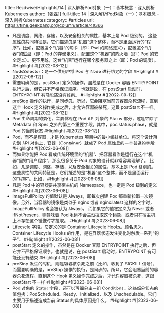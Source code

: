title:: Readwise/Highlights/14 | 深入解析Pod对象（一）：基本概念 - 深入剖析Kubernetes
author:: [[张磊]]
full-title:: 14 | 深入解析Pod对象（一）：基本概念 - 深入剖析Kubernetes
category:: #articles
url:: https://time.geekbang.org/column/article/40366

- 凡是调度、网络、存储，以及安全相关的属性，基本上是 Pod 级别的。
  这些属性的共同特征是，它们描述的是“机器”这个整体，而不是里面运行的“程序”。比如，配置这个“机器”的网卡（即：Pod 的网络定义），配置这个“机器”的磁盘（即：Pod 的存储定义），配置这个“机器”的防火墙（即：Pod 的安全定义）。更不用说，这台“机器”运行在哪个服务器之上（即：Pod 的调度）。 #Highlight #[[2022-08-12]]
- NodeSelector：是一个供用户将 Pod 与 Node 进行绑定的字段 #Highlight #[[2022-08-12]]
- 需要明确的是，postStart 定义的操作，虽然是在 Docker 容器 ENTRYPOINT 执行之后，但它并不严格保证顺序。也就是说，在 postStart 启动时，ENTRYPOINT 有可能还没有结束。 #Highlight #[[2022-08-12]]
- preStop 操作的执行，是同步的。所以，它会阻塞当前的容器杀死流程，直到这个 Hook 定义操作完成之后，才允许容器被杀死，这跟 postStart 不一样。 #Highlight #[[2022-08-12]]
- Pod 生命周期的变化，主要体现在 Pod API 对象的 Status 部分，这是它除了 Metadata 和 Spec 之外的第三个重要字段。其中，pod.status.phase，就是 Pod 的当前状态 #Highlight #[[2022-08-12]]
- Pod，而不是容器，才是 Kubernetes 项目中的最小编排单位。将这个设计落实到 API 对象上，容器（Container）就成了 Pod 属性里的一个普通的字段 #Highlight #[[2023-06-08]]
- 而如果你能把 Pod 看成传统环境里的“机器”、把容器看作是运行在这个“机器”里的“用户程序”，那么很多关于 Pod 对象的设计就非常容易理解了。
  比如，凡是调度、网络、存储，以及安全相关的属性，基本上是 Pod 级别的。
  这些属性的共同特征是，它们描述的是“机器”这个整体，而不是里面运行的“程序”。比如， #Highlight #[[2023-06-08]]
- 凡是 Pod 中的容器要共享宿主机的 Namespace，也一定是 Pod 级别的定义 #Highlight #[[2023-06-08]]
- ImagePullPolicy 的值默认是 Always，即每次创建 Pod 都重新拉取一次镜像。另外，当容器的镜像是类似于 nginx 或者 nginx:latest 这样的名字时，ImagePullPolicy 也会被认为 Always。
  而如果它的值被定义为 Never 或者 IfNotPresent，则意味着 Pod 永远不会主动拉取这个镜像，或者只在宿主机上不存在这个镜像时才拉取。 #Highlight #[[2023-06-08]]
- Lifecycle 字段。它定义的是 Container Lifecycle Hooks。顾名思义，Container Lifecycle Hooks 的作用，是在容器状态发生变化时触发一系列“钩子”。 #Highlight #[[2023-06-08]]
- postStart 定义的操作，虽然是在 Docker 容器 ENTRYPOINT 执行之后，但它并不严格保证顺序。也就是说，在 postStart 启动时，ENTRYPOINT 有可能还没有结束 #Highlight #[[2023-06-08]]
- preStop 发生的时机，则是容器被杀死之前（比如，收到了 SIGKILL 信号）。而需要明确的是，preStop 操作的执行，是同步的。所以，它会阻塞当前的容器杀死流程，直到这个 Hook 定义操作完成之后，才允许容器被杀死，这跟 postStart 不一样 #Highlight #[[2023-06-08]]
- Pod 对象的 Status 字段，还可以再细分出一组 Conditions。这些细分状态的值包括：PodScheduled、Ready、Initialized，以及 Unschedulable。它们主要用于描述造成当前 Status 的具体原因是什么。 #Highlight #[[2023-06-08]]